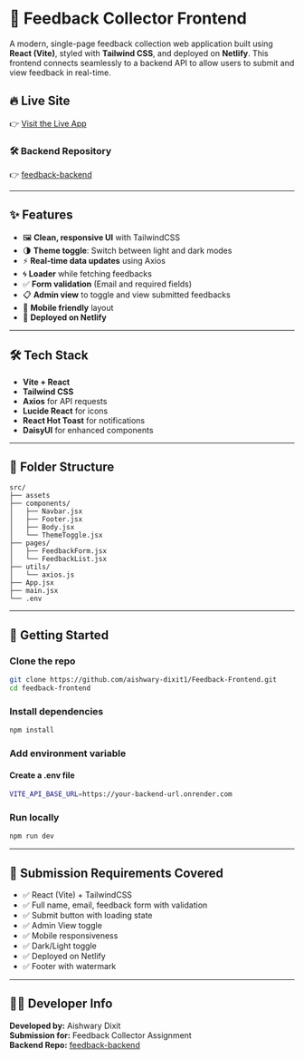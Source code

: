 # 💬 Feedback Collector Frontend

A modern, single-page feedback collection web application built using **React (Vite)**, styled with **Tailwind CSS**, and deployed on **Netlify**. This frontend connects seamlessly to a backend API to allow users to submit and view feedback in real-time.

## 🔥 Live Site

👉 [Visit the Live App](https://feedback-aishwary-dixit.netlify.app/)

### 🛠️ Backend Repository

👉 [feedback-backend](https://github.com/aishwary-dixit1/Feedback-Backend)

---

## ✨ Features

- 🖼️ **Clean, responsive UI** with TailwindCSS
- 🌗 **Theme toggle**: Switch between light and dark modes
- ⚡ **Real-time data updates** using Axios
- 🌀 **Loader** while fetching feedbacks
- ✅ **Form validation** (Email and required fields)
- 📋 **Admin view** to toggle and view submitted feedbacks
- 📱 **Mobile friendly** layout
- 🚀 **Deployed on Netlify**

---

## 🛠️ Tech Stack

- **Vite + React**
- **Tailwind CSS**
- **Axios** for API requests
- **Lucide React** for icons
- **React Hot Toast** for notifications
- **DaisyUI** for enhanced components

---

## 📁 Folder Structure

```
src/
├── assets
├── components/
│   ├── Navbar.jsx
│   ├── Footer.jsx
│   ├── Body.jsx
│   └── ThemeToggle.jsx
├── pages/
│   ├── FeedbackForm.jsx
│   └── FeedbackList.jsx
├── utils/
│   └── axios.js
├── App.jsx
├── main.jsx
└── .env

```

---

## 🚀 Getting Started

### Clone the repo
```bash
git clone https://github.com/aishwary-dixit1/Feedback-Frontend.git
cd feedback-frontend
```

### Install dependencies
```bash
npm install
```

### Add environment variable
#### Create a .env file
```bash
VITE_API_BASE_URL=https://your-backend-url.onrender.com
```

### Run locally
```bash
npm run dev
```

---

## 🧾 Submission Requirements Covered

- ✅ React (Vite) + TailwindCSS
- ✅ Full name, email, feedback form with validation
- ✅ Submit button with loading state
- ✅ Admin View toggle
- ✅ Mobile responsiveness
- ✅ Dark/Light toggle
- ✅ Deployed on Netlify
- ✅ Footer with watermark

---

## 🧑‍💻 Developer Info

**Developed by:** Aishwary Dixit  
**Submission for:** Feedback Collector Assignment  
**Backend Repo:** [feedback-backend](https://github.com/aishwary-dixit1/Feedback-Backend)